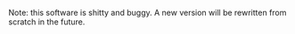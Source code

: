 Note: this software is shitty and buggy. A new version will be rewritten from scratch in the future.
